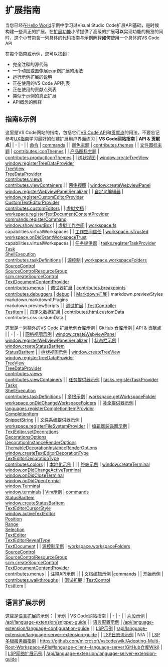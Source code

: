 # 扩展指南
当您已经在[Hello World](/2.%20%E5%BC%80%E5%A7%8B/1.%20%E6%82%A8%E7%9A%84%E7%AC%AC%E4%B8%80%E4%B8%AA%E6%89%A9%E5%B1%95.md)示例中学习过Visual Studio Code扩展API基础，是时候构建一些真正的扩展。在[扩展功能](/3.%20%E6%89%A9%E5%B1%95%E5%8A%9F%E8%83%BD/1.%20%E6%A6%82%E8%A7%88.md)小节提供了高级的扩展**可以**实现功能的概览的同时，这个小节包含一列具体的代码指南与示例解释**如何**使用一个具体的VS Code API

在每个指南或示例，您可以找到：
- 完全注释的源代码
- 一个动图或图像展示示例扩展的用法
- 运行示例扩展的说明
- 正在使用的VS Code API列表
- 正在使用的贡献点列表
- 类似于示例的真正扩展
- API概念的解释
## 指南&示例
这里是VS Code网站的指南，包括它们[VS Code API](/9.%20%E5%8F%82%E8%80%83/1.%20VS%20Code%20API.md)和[贡献点](/9.%20%E5%8F%82%E8%80%83/1.%20VS%20Code%20API.md)的用法。不要忘记参考[UX指南](/5.%20UX%20%E6%8C%87%E5%8D%97/1.%20%E6%A6%82%E8%A7%88.md)学习最好的创建扩展用户界面练习
| **VS Code网站指南** | **API & 贡献点**|
| - | - |
| [命令](2.%20%E5%91%BD%E4%BB%A4.md) | [commands](/9.%20%E5%8F%82%E8%80%83/1.%20VS%20Code%20API.md#commands) |
| [颜色主题](3.%20%E9%A2%9C%E8%89%B2%E4%B8%BB%E9%A2%98.md) | [contributes.themes](/9.%20%E5%8F%82%E8%80%83/2.%20%E8%B4%A1%E7%8C%AE%E7%82%B9.md#contributes.themes) | 
| [文件图标主题](4.%20%E6%96%87%E4%BB%B6%E5%9B%BE%E6%A0%87%E4%B8%BB%E9%A2%98.md) | [contributes.iconThemes](/9.%20%E5%8F%82%E8%80%83/2.%20%E8%B4%A1%E7%8C%AE%E7%82%B9.md#contributes.iconThemes) |
| [产品图标主题](5.%20%E4%BA%A7%E5%93%81%E5%9B%BE%E6%A0%87%E4%B8%BB%E9%A2%98.md) | [contributes.productIconThemes](/9.%20%E5%8F%82%E8%80%83/2.%20%E8%B4%A1%E7%8C%AE%E7%82%B9.md#contributes.productIconThemes) |
| [树状视图](6.%20%E6%A0%91%E7%8A%B6%E8%A7%86%E5%9B%BE.md) | [window.createTreeView](/9.%20%E5%8F%82%E8%80%83/1.%20VS%20Code%20API.md#window) <br/> [window.registerTreeDataProvider](/9.%20%E5%8F%82%E8%80%83/1.%20VS%20Code%20API.md#window) <br/> [TreeView](/9.%20%E5%8F%82%E8%80%83/1.%20VS%20Code%20API.md#TreeView<T>)<br/> [TreeDataProvider](/9.%20%E5%8F%82%E8%80%83/1.%20VS%20Code%20API.md#TreeDataProvider)<br/>[contributes.views](/9.%20%E5%8F%82%E8%80%83/2.%20%E8%B4%A1%E7%8C%AE%E7%82%B9.md#contributes.views)<br/>[contributes.viewContainers](/9.%20%E5%8F%82%E8%80%83/2.%20%E8%B4%A1%E7%8C%AE%E7%82%B9.md#contributes.viewContainers) |
| [网络视图](7.%20%E7%BD%91%E7%BB%9C%E8%A7%86%E5%9B%BE.md) | [window.createWebviewPanel](/9.%20%E5%8F%82%E8%80%83/1.%20VS%20Code%20API.md#window) <br/> [window.registerWebviewPanelSerializer](/9.%20%E5%8F%82%E8%80%83/1.%20VS%20Code%20API.md#window) |
| [自定义编辑器](9.%20%E8%87%AA%E5%AE%9A%E4%B9%89%E7%BC%96%E8%BE%91%E5%99%A8.md) | [window.registerCustomEditorProvider](/9.%20%E5%8F%82%E8%80%83/1.%20VS%20Code%20API.md#window) <br/> [CustomTextEditorProvider](/9.%20%E5%8F%82%E8%80%83/1.%20VS%20Code%20API.md#CustomTextEditorProvider) <br/> [contributes.customEditors](/9.%20%E5%8F%82%E8%80%83/2.%20%E8%B4%A1%E7%8C%AE%E7%82%B9.md#contributes.customEditors) |
| [虚拟文档](10.%20%E8%99%9A%E6%8B%9F%E6%96%87%E6%A1%A3.md) | [workspace.registerTextDocumentContentProvider](/9.%20%E5%8F%82%E8%80%83/1.%20VS%20Code%20API.md#workspace) <br/> [commands.registerCommand](/9.%20%E5%8F%82%E8%80%83/1.%20VS%20Code%20API.md#commands) <br/> [window.showInputBox](/9.%20%E5%8F%82%E8%80%83/1.%20VS%20Code%20API.md#window) |
| [虚拟工作空间](11.%20%E8%99%9A%E6%8B%9F%E5%B7%A5%E4%BD%9C%E7%A9%BA%E9%97%B4.md) | [workspace.fs](/9.%20%E5%8F%82%E8%80%83/1.%20VS%20Code%20API.md#workspace) <br/> capabilities.virtualWorkspaces |
| [工作空间信任](13.%20%E5%B7%A5%E4%BD%9C%E7%A9%BA%E9%97%B4%E4%BF%A1%E4%BB%BB.md) | [workspace.isTrusted](/9.%20%E5%8F%82%E8%80%83/1.%20VS%20Code%20API.md#workspace) <br/> [workspace.onDidGrantWorkspaceTrust](/9.%20%E5%8F%82%E8%80%83/1.%20VS%20Code%20API.md#workspace) <br/> capabilities.virtualWorkspaces |
| [任务提供器](14.%20%E4%BB%BB%E5%8A%A1%E6%8F%90%E4%BE%9B%E5%99%A8.md) | [tasks.registerTaskProvider](/9.%20%E5%8F%82%E8%80%83/1.%20VS%20Code%20API.md#tasks) <br/> [Task](/9.%20%E5%8F%82%E8%80%83/1.%20VS%20Code%20API.md#Task) <br/> [ShellExecution](/9.%20%E5%8F%82%E8%80%83/1.%20VS%20Code%20API.md#ShellExecution) <br/> [contributes.taskDefinitions](/9.%20%E5%8F%82%E8%80%83/2.%20%E8%B4%A1%E7%8C%AE%E7%82%B9.md#contributes.taskDefinitions) |
| [源控制](15.%20%E6%BA%90%E6%8E%A7%E5%88%B6.md) | [workspace.workspaceFolders](/9.%20%E5%8F%82%E8%80%83/1.%20VS%20Code%20API.md#workspace) <br/> [SourceControl](/9.%20%E5%8F%82%E8%80%83/1.%20VS%20Code%20API.md#SourceControl) <br/> [SourceControlResourceGroup](/9.%20%E5%8F%82%E8%80%83/1.%20VS%20Code%20API.md#SourceControlResourceGroup) <br/> [scm.createSourceControl](/9.%20%E5%8F%82%E8%80%83/1.%20VS%20Code%20API.md#scm) <br/> [TextDocumentContentProvider](/9.%20%E5%8F%82%E8%80%83/1.%20VS%20Code%20API.md#TextDocumentContentProvider) <br/> [contributes.menus](/9.%20%E5%8F%82%E8%80%83/2.%20%E8%B4%A1%E7%8C%AE%E7%82%B9.md#contributes.menus) |
| [调试器扩展](16.%20%E8%B0%83%E8%AF%95%E5%99%A8%E6%89%A9%E5%B1%95.md) | [contributes.breakpoints](/9.%20%E5%8F%82%E8%80%83/2.%20%E8%B4%A1%E7%8C%AE%E7%82%B9.md#contributes.breakpoints) <br/> [contributes.debuggers](/9.%20%E5%8F%82%E8%80%83/2.%20%E8%B4%A1%E7%8C%AE%E7%82%B9.md#contributes.debuggers) | [debug](/9.%20%E5%8F%82%E8%80%83/1.%20VS%20Code%20API.md#debug) |
| [Markdown扩展](17.%20Markdown%E6%89%A9%E5%B1%95.md) | markdown.previewStyles <br/> markdown.markdownItPlugins <br/> markdown.previewScripts |
| [测试扩展](18.%20%E6%B5%8B%E8%AF%95%E6%89%A9%E5%B1%95.md) | [TestController](/9.%20%E5%8F%82%E8%80%83/1.%20VS%20Code%20API.md#TestController) <br/> [TestItem](/9.%20%E5%8F%82%E8%80%83/1.%20VS%20Code%20API.md#TestItem) |
| [自定义数据扩展](19.%20%E8%87%AA%E5%AE%9A%E4%B9%89%E6%95%B0%E6%8D%AE%E6%89%A9%E5%B1%95.md) | contributes.html.customData <br/> contributes.css.customData |

这里是一列额外的[VS Code 扩展示例仓库](https://github.com/microsoft/vscode-extension-samples)示例
| GitHub 仓库示例 | API & 贡献点 |
| - | - |
| [网络视图示例](https://github.com/microsoft/vscode-extension-samples/tree/main/webview-sample) | [window.createWebviewPanel](/9.%20%E5%8F%82%E8%80%83/1.%20VS%20Code%20API.md#window) <br/> [window.registerWebviewPanelSerializer](/9.%20%E5%8F%82%E8%80%83/1.%20VS%20Code%20API.md#window) |
| [状态栏示例](https://github.com/microsoft/vscode-extension-samples/tree/main/statusbar-sample) | [window.createStatusBarItem](/9.%20%E5%8F%82%E8%80%83/1.%20VS%20Code%20API.md#window) <br/> [StatusBarItem](/9.%20%E5%8F%82%E8%80%83/1.%20VS%20Code%20API.md#StatusBarItem) |
| [树状视图示例](https://github.com/microsoft/vscode-extension-samples/tree/main/tree-view-sample) | [window.createTreeView](/9.%20%E5%8F%82%E8%80%83/1.%20VS%20Code%20API.md#window) <br/> [window.registerTreeDataProvider](/9.%20%E5%8F%82%E8%80%83/1.%20VS%20Code%20API.md#window) <br/> [TreeView](/9.%20%E5%8F%82%E8%80%83/1.%20VS%20Code%20API.md#TreeView) <br/> [TreeDataProvider](/9.%20%E5%8F%82%E8%80%83/1.%20VS%20Code%20API.md#TreeDataProvider) <br/> [contributes.views](/9.%20%E5%8F%82%E8%80%83/2.%20%E8%B4%A1%E7%8C%AE%E7%82%B9.md#contributes.views) <br/> [contributes.viewContainers](/9.%20%E5%8F%82%E8%80%83/2.%20%E8%B4%A1%E7%8C%AE%E7%82%B9.md#contributes.viewContainers) | 
| [任务提供器示例](https://github.com/microsoft/vscode-extension-samples/tree/main/task-provider-sample) | [tasks.registerTaskProvider](/9.%20%E5%8F%82%E8%80%83/1.%20VS%20Code%20API.md#tasks) <br/> [Tasks](/9.%20%E5%8F%82%E8%80%83/1.%20VS%20Code%20API.md#Tasks) <br/> [ShellExecution](/9.%20%E5%8F%82%E8%80%83/1.%20VS%20Code%20API.md#ShellExecution) <br/> [contributes.taskDefinitions](/9.%20%E5%8F%82%E8%80%83/2.%20%E8%B4%A1%E7%8C%AE%E7%82%B9.md#contributes.taskDefinitions) |
| [多根示例](https://github.com/microsoft/vscode-extension-samples/tree/main/basic-multi-root-sample) | [workspace.getWorkspaceFolder](/9.%20%E5%8F%82%E8%80%83/1.%20VS%20Code%20API.md#workspace) <br/> [workspace.onDidChangeWorkspaceFolders](/9.%20%E5%8F%82%E8%80%83/1.%20VS%20Code%20API.md#workspace) |
| [补全提供器示例](https://github.com/microsoft/vscode-extension-samples/tree/main/completions-sample) | [languages.registerCompletionItemProvider](/9.%20%E5%8F%82%E8%80%83/1.%20VS%20Code%20API.md#languages) <br/> [CompletionItem](/9.%20%E5%8F%82%E8%80%83/1.%20VS%20Code%20API.md#CompletionItem) <br/> [SnippetString](/9.%20%E5%8F%82%E8%80%83/1.%20VS%20Code%20API.md#SnippetString) |
| [文件系统提供器示例](https://github.com/microsoft/vscode-extension-samples/tree/main/fsprovider-sample) | [workspace.registerFileSystemProvider](/9.%20%E5%8F%82%E8%80%83/1.%20VS%20Code%20API.md#workspace) |
| [编辑器装饰器示例](https://github.com/microsoft/vscode-extension-samples/tree/main/decorator-sample) | [TextEditor.setDecorations](/9.%20%E5%8F%82%E8%80%83/1.%20VS%20Code%20API.md#TextEditor) <br/> [DecorationsOptions](/9.%20%E5%8F%82%E8%80%83/1.%20VS%20Code%20API.md#DecorationsOptions) <br/> [DecorationInstanceRenderOptions](/9.%20%E5%8F%82%E8%80%83/1.%20VS%20Code%20API.md#DecorationInstanceRenderOptions) <br/> [ThemableDecorationInstanceRenderOptions](/9.%20%E5%8F%82%E8%80%83/1.%20VS%20Code%20API.md#ThemableDecorationInstanceRenderOptions) <br/> [window.createTextEditorDecorationType](/9.%20%E5%8F%82%E8%80%83/1.%20VS%20Code%20API.md#window) <br/> [TextEditorDecorationType](/9.%20%E5%8F%82%E8%80%83/1.%20VS%20Code%20API.md#TextEditorDecorationType) <br/> [contributes.colors](/9.%20%E5%8F%82%E8%80%83/2.%20%E8%B4%A1%E7%8C%AE%E7%82%B9.md#contributes.colors) |
| [本地化示例](https://github.com/microsoft/vscode-extension-samples/tree/main/l10n-sample) | |
| [终端示例](https://github.com/microsoft/vscode-extension-samples/tree/main/terminal-sample) | [window.createTerminal](/9.%20%E5%8F%82%E8%80%83/1.%20VS%20Code%20API.md#window) <br/> [window.onDidChangeActiveTerminal](/9.%20%E5%8F%82%E8%80%83/1.%20VS%20Code%20API.md#window) <br/> [window.onDidCloseTerminal](/9.%20%E5%8F%82%E8%80%83/1.%20VS%20Code%20API.md#window) <br/> [window.onDidOpenTermial](/9.%20%E5%8F%82%E8%80%83/1.%20VS%20Code%20API.md#window) <br/> [window.Terminal](/9.%20%E5%8F%82%E8%80%83/1.%20VS%20Code%20API.md#Terminal) <br/> [window.terminals](/9.%20%E5%8F%82%E8%80%83/1.%20VS%20Code%20API.md#window) |
[Vim示例](https://github.com/microsoft/vscode-extension-samples/tree/main/vim-sample) | [commands](/9.%20%E5%8F%82%E8%80%83/1.%20VS%20Code%20API.md#commands) <br/> [StatusBarItem](/9.%20%E5%8F%82%E8%80%83/1.%20VS%20Code%20API.md#StatusBarItem) <br/> [window.createStatusBarItem](/9.%20%E5%8F%82%E8%80%83/1.%20VS%20Code%20API.md#window) <br/> [TextEditorCursorStyle](/9.%20%E5%8F%82%E8%80%83/1.%20VS%20Code%20API.md#TextEditorCursorStyle) <br/> [window.activeTextEditor](/9.%20%E5%8F%82%E8%80%83/1.%20VS%20Code%20API.md#window) <br/> [Position](/9.%20%E5%8F%82%E8%80%83/1.%20VS%20Code%20API.md#Position) <br/> [Range](/9.%20%E5%8F%82%E8%80%83/1.%20VS%20Code%20API.md#Range) <br/> [Selection](/9.%20%E5%8F%82%E8%80%83/1.%20VS%20Code%20API.md#Selection) <br/> [TextEditor](/9.%20%E5%8F%82%E8%80%83/1.%20VS%20Code%20API.md#TextEditor) <br/> [TextEditorRevealType](/9.%20%E5%8F%82%E8%80%83/1.%20VS%20Code%20API.md#TextEditorRevealType) <br/> [TextDocument](/9.%20%E5%8F%82%E8%80%83/1.%20VS%20Code%20API.md#TextDocument) |
| [源控制示例](https://github.com/microsoft/vscode-extension-samples/tree/main/source-control-sample) | [workspace.workspaceFolders](/9.%20%E5%8F%82%E8%80%83/1.%20VS%20Code%20API.md#workspace) <br/> [SourceControl](/9.%20%E5%8F%82%E8%80%83/1.%20VS%20Code%20API.md#SourceControl) <br/> [SourceControlResourceGroup](/9.%20%E5%8F%82%E8%80%83/1.%20VS%20Code%20API.md#SourceControlResourceGroup) <br/> [scm.createSourceControl](/9.%20%E5%8F%82%E8%80%83/1.%20VS%20Code%20API.md#scm) <br/> [TextDocumentContentProvider](/9.%20%E5%8F%82%E8%80%83/1.%20VS%20Code%20API.md#TextDocumentContentProvider) <br/> [contributes.menus](/9.%20%E5%8F%82%E8%80%83/2.%20%E8%B4%A1%E7%8C%AE%E7%82%B9.md#contributes.menus) |
| [注释API示例](https://github.com/microsoft/vscode-extension-samples/tree/main/comment-sample) | |
| [文档编辑示例](https://github.com/microsoft/vscode-extension-samples/tree/main/document-editing-sample) |[commands](/9.%20%E5%8F%82%E8%80%83/1.%20VS%20Code%20API.md#commands) |
| [开始示例](https://github.com/microsoft/vscode-extension-samples/tree/main/getting-started-sample) | [contributes.walkthroughs](/9.%20%E5%8F%82%E8%80%83/2.%20%E8%B4%A1%E7%8C%AE%E7%82%B9.md#contributes.walkthroughs) |
| [测试扩展](https://github.com/microsoft/vscode-extension-samples/tree/main/test-provider-sample) | [TestControl](/9.%20%E5%8F%82%E8%80%83/1.%20VS%20Code%20API.md#TestControl) <br/> [TestItem](/9.%20%E5%8F%82%E8%80%83/1.%20VS%20Code%20API.md#TestItem) |
## 语言扩展示例
这些是[语言扩展](/6.%20%E8%AF%AD%E8%A8%80%E6%89%A9%E5%B1%95/1.%20%E6%A6%82%E8%A7%88.md)的示例：
| 示例 | VS Code网站指南 |
| - | - |
| [片段示例](https://github.com/microsoft/vscode-extension-samples/tree/main/snippet-sample) | [/api/language-extension/snippet-guide](/6.%20%E8%AF%AD%E8%A8%80%E6%89%A9%E5%B1%95/4.%20%E7%89%87%E6%AE%B5%E6%8C%87%E5%8D%97.md) |
| [语言配置示例](https://github.com/microsoft/vscode-extension-samples/tree/main/language-configuration-sample) | [/api/language-extension/language-configuration-guide](/6.%20%E8%AF%AD%E8%A8%80%E6%89%A9%E5%B1%95/5.%20%E8%AF%AD%E8%A8%80%E9%85%8D%E7%BD%AE%E6%8C%87%E5%8D%97.md) |
| [LSP示例](https://github.com/microsoft/vscode-extension-samples/tree/main/lsp-sample) | [/api/language-extension/language-server-extension-guide](/6.%20%E8%AF%AD%E8%A8%80%E6%89%A9%E5%B1%95/7.%20%E8%AF%AD%E8%A8%80%E6%9C%8D%E5%8A%A1%E5%99%A8%E6%89%A9%E5%B1%95%E6%8C%87%E5%8D%97.md) |
| [LSP日志流示例](https://github.com/microsoft/vscode-extension-samples/tree/main/lsp-log-streaming-sample) | N/A |
| [LSP多根服务器指南](https://github.com/microsoft/vscode-extension-samples/tree/main/lsp-multi-server-sample) | https://github.com/microsoft/vscode/wiki/Adopting-Multi-Root-Workspace-APIs#language-client--language-server(GitHub仓库Wiki) |
| [LSP网络扩展示例](https://github.com/Microsoft/vscode-extension-samples/tree/main/lsp-web-extension-sample) | [/api/language-extension/language-server-extension-guide](/6.%20%E8%AF%AD%E8%A8%80%E6%89%A9%E5%B1%95/7.%20%E8%AF%AD%E8%A8%80%E6%9C%8D%E5%8A%A1%E5%99%A8%E6%89%A9%E5%B1%95%E6%8C%87%E5%8D%97.md) |
